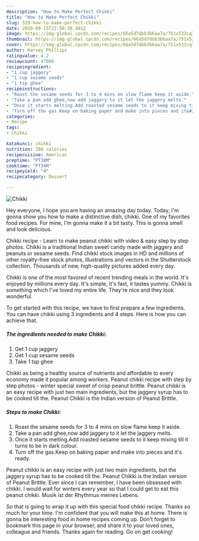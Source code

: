 ```yaml
---
description: "How to Make Perfect Chikki"
title: "How to Make Perfect Chikki"
slug: 529-how-to-make-perfect-chikki
date: 2020-09-15T22:50:38.401Z
image: https://img-global.cpcdn.com/recipes/66a5d7dbb3b6aa7a/751x532cq70/chikki-recipe-main-photo.jpg
thumbnail: https://img-global.cpcdn.com/recipes/66a5d7dbb3b6aa7a/751x532cq70/chikki-recipe-main-photo.jpg
cover: https://img-global.cpcdn.com/recipes/66a5d7dbb3b6aa7a/751x532cq70/chikki-recipe-main-photo.jpg
author: Harvey Phillips
ratingvalue: 4.2
reviewcount: 47086
recipeingredient:
- "1 cup jaggery"
- "1 cup sesame seeds"
- "1 tsp ghee"
recipeinstructions:
- "Roast the sesame seeds for 3 to 4 mins on slow flame keep it aside."
- "Take a pan add ghee,now add jaggery to it let the jaggery melts."
- "Once it starts melting.Add roasted sesame seeds to it keep mixing till it turns to be in dark colour."
- "Turn off the gas.Keep on baking paper and make into pieces and it&#39;s ready."
categories:
- Recipe
tags:
- chikki

katakunci: chikki 
nutrition: 288 calories
recipecuisine: American
preptime: "PT30M"
cooktime: "PT34M"
recipeyield: "4"
recipecategory: Dessert

---
```



![Chikki](https://img-global.cpcdn.com/recipes/66a5d7dbb3b6aa7a/751x532cq70/chikki-recipe-main-photo.jpg)

Hey everyone, I hope you are having an amazing day today. Today, I'm gonna show you how to make a distinctive dish, chikki. One of my favorites food recipes. For mine, I'm gonna make it a bit tasty. This is gonna smell and look delicious.

Chikki recipe - Learn to make peanut chikki with video &amp; easy step by step photos. Chikki is a traditional Indian sweet candy made with jaggery and peanuts or sesame seeds. Find chikki stock images in HD and millions of other royalty-free stock photos, illustrations and vectors in the Shutterstock collection. Thousands of new, high-quality pictures added every day.

Chikki is one of the most favored of recent trending meals in the world. It's enjoyed by millions every day. It's simple, it's fast, it tastes yummy. Chikki is something which I've loved my entire life. They're nice and they look wonderful.


To get started with this recipe, we have to first prepare a few ingredients. You can have chikki using 3 ingredients and 4 steps. Here is how you can achieve that.

<!--inarticleads1-->

##### The ingredients needed to make Chikki:

1. Get 1 cup jaggery
1. Get 1 cup sesame seeds
1. Take 1 tsp ghee


Chikki as being a healthy source of nutrients and affordable to every economy made it popular among workers. Peanut chikki recipe with step by step photos - winter special sweet of crisp peanut brittle. Peanut chikki is an easy recipe with just two main ingredients, but the jaggery syrup has to be cooked till the. Peanut Chikki is the Indian version of Peanut Brittle. 

<!--inarticleads2-->

##### Steps to make Chikki:

1. Roast the sesame seeds for 3 to 4 mins on slow flame keep it aside.
1. Take a pan add ghee,now add jaggery to it let the jaggery melts.
1. Once it starts melting.Add roasted sesame seeds to it keep mixing till it turns to be in dark colour.
1. Turn off the gas.Keep on baking paper and make into pieces and it&#39;s ready.


Peanut chikki is an easy recipe with just two main ingredients, but the jaggery syrup has to be cooked till the. Peanut Chikki is the Indian version of Peanut Brittle. Ever since I can remember, I have been obsessed with chikki. I would wait for winters every year so that I could get to eat this peanut chikki. Musik ist der Rhythmus meines Lebens. 

So that is going to wrap it up with this special food chikki recipe. Thanks so much for your time. I'm confident that you will make this at home. There is gonna be interesting food in home recipes coming up. Don't forget to bookmark this page in your browser, and share it to your loved ones, colleague and friends. Thanks again for reading. Go on get cooking!
